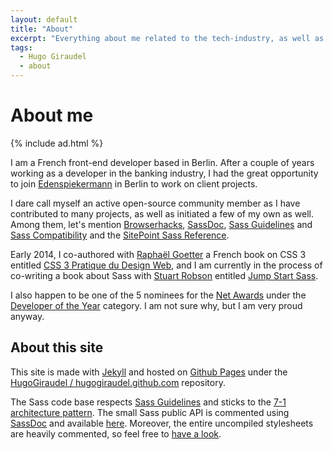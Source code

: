 ```yaml
---
layout: default
title: "About"
excerpt: "Everything about me related to the tech-industry, as well as a couple of hints about this site and how it was built."
tags:
  - Hugo Giraudel
  - about
---
```


# About me

{% include ad.html %}

I am a French front-end developer based in Berlin. After a couple of years working as a developer in the banking industry, I had the great opportunity to join [Edenspiekermann](http://edenspiekermann.com) in Berlin to work on client projects.

I dare call myself an active open-source community member as I have contributed to many projects, as well as initiated a few of my own as well. Among them, let's mention [Browserhacks](http://browserhacks.com), [SassDoc](http://sassdoc.com), [Sass Guidelines](http://sass-guidelin.es) and [Sass Compatibility](http://sass-compatibility.github.io) and the [SitePoint Sass Reference](http://www.sitepoint.com/sass-reference/).

Early 2014, I co-authored with [Raphaël Goetter](http://goetter.fr) a French book on CSS 3 entitled [CSS 3 Pratique du Design Web](http://css3-pratique.fr/), and I am currently in the process of co-writing a book about Sass with [Stuart Robson](https://twitter.com/sturobson) entitled [Jump Start Sass](https://learnable.com/books/jump-start-sass).

I also happen to be one of the 5 nominees for the [Net Awards](https://thenetawards.com) under the [Developer of the Year](https://thenetawards.com/vote/developer/) category. I am not sure why, but I am very proud anyway.

## About this site

This site is made with [Jekyll](http://jekyllrb.com) and hosted on [Github Pages](https://pages.github.com/) under the [HugoGiraudel / hugogiraudel.github.com](https://github.com/HugoGiraudel/hugogiraudel.github.com) repository. 

The Sass code base respects [Sass Guidelines](http://sass-guidelin.es) and sticks to the [7-1 architecture pattern](http://sass-guidelin.es/#architecture). The small Sass public API is commented using [SassDoc](http://sassdoc.com) and available [here](/sassdoc/). Moreover, the entire uncompiled stylesheets are heavily commented, so feel free to [have a look](https://github.com/HugoGiraudel/hugogiraudel.github.com/tree/master/_sass).
